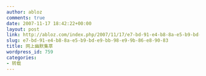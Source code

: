 ```yaml
---
author: abloz
comments: true
date: 2007-11-17 18:42:22+00:00
layout: post
link: http://abloz.com/index.php/2007/11/17/e7-bd-91-e4-b8-8a-e5-b9-bd-e9-bb-98-e9-9b-86-e8-90-83/
slug: e7-bd-91-e4-b8-8a-e5-b9-bd-e9-bb-98-e9-9b-86-e8-90-83
title: 网上幽默集萃
wordpress_id: 759
categories:
- 转载
---
```



